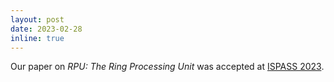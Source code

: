 ```yaml
---
layout: post
date: 2023-02-28
inline: true
---
```


Our paper on *RPU: The Ring Processing Unit* was accepted at [ISPASS 2023](https://ispass.org/ispass2023/).
